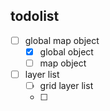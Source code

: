 ## todolist
- [ ] global map object
  - [x] global object
  - [ ] map object
- [ ] layer list
  - [ ] grid layer list
  - [ ] 